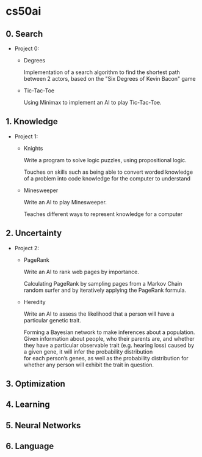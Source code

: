 # cs50ai
## 0. Search
- Project 0:

  - Degrees

    Implementation of a search algorithm to find the shortest path between 2 actors, based on the "Six Degrees of Kevin Bacon" game

  - Tic-Tac-Toe

    Using Minimax to implement an AI to play Tic-Tac-Toe.

## 1. Knowledge
- Project 1:

  - Knights

    Write a program to solve logic puzzles, using propositional logic.

    Touches on skills such as being able to convert worded knowledge of a problem into code knowledge for the computer to understand

  - Minesweeper
 
    Write an AI to play Minesweeper.

    Teaches different ways to represent knowledge for a computer
    
## 2. Uncertainty
- Project 2:

  - PageRank
 
    Write an AI to rank web pages by importance.

    Calculating PageRank by sampling pages from a Markov Chain random surfer and by iteratively applying the PageRank formula.

  - Heredity
 
    Write an AI to assess the likelihood that a person will have a particular genetic trait.

    Forming a Bayesian network to make inferences about a population. Given information about people, who their parents are, and whether they have a particular observable trait (e.g. hearing loss) caused by a given gene, it will infer the probability distribution   
for each person’s genes, as well as the probability distribution for whether any person will exhibit the trait in question.
## 3. Optimization
## 4. Learning
## 5. Neural Networks
## 6. Language
